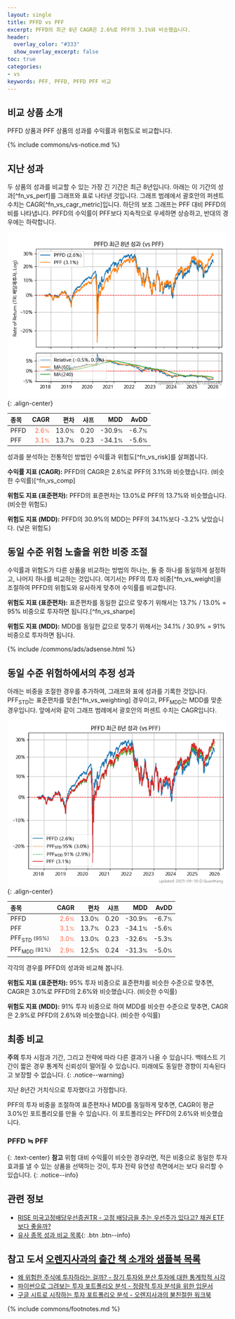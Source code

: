 ```yaml
---
layout: single
title: PFFD vs PFF
excerpt: PFFD의 최근 8년 CAGR은 2.6%로 PFF의 3.1%와 비슷했습니다.
header:
  overlay_color: "#333"
  show_overlay_excerpt: false
toc: true
categories:
- vs
keywords: PFF, PFFD, PFFD PFF 비교
---
```


## 비교 상품 소개


PFFD 상품과 PFF 상품의 성과를 수익률과 위험도로 비교합니다.





{% include commons/vs-notice.md %}

## 지난 성과

두 상품의 성과를 비교할 수 있는 가장 긴 기간은 최근 8년입니다. 아래는 이 기간의 성과[^fn_vs_perf]를 그래프와 표로 나타낸 것입니다.
그래프 범례에서 괄호안의 퍼센트 수치는 CAGR[^fn_vs_cagr_metric]입니다.
하단의 보조 그래프는 PFF 대비 PFFD의 비를 나타냅니다.
PFFD의 수익률이 PFF보다 지속적으로 우세하면 상승하고, 반대의 경우에는 하락합니다.

![PFFD](/vs/images/pffd-vs-pff_dual.png){: .align-center}

| **종목** | **CAGR** | **편차** | **샤프** | **MDD** | **AvDD** |
| :------------ | ------: | -----------: | -------: | ------: | -------: |
| PFFD | <span style="color: tomato">2.6<small>%</small></span> | 13.0<small>%</small> | 0.20 | -30.9<small>%</small> | -6.7<small>%</small> |
| PFF | <span style="color: tomato">3.1<small>%</small></span> | 13.7<small>%</small> | 0.23 | -34.1<small>%</small> | -5.6<small>%</small> |

<!-- more -->


성과를 분석하는 전통적인 방법인 수익률과 위험도[^fn_vs_risk]를 살펴봅니다.

**수익률 지표 (CAGR):** PFFD의 CAGR은 2.6%로 PFF의 3.1%와 비슷했습니다. (비슷한 수익률)[^fn_vs_comp]

**위험도 지표 (표준편차):** PFFD의 표준편차는 13.0%로 PFF의 13.7%와 비슷했습니다. (비슷한 위험도)

**위험도 지표 (MDD):** PFFD의 30.9%의 MDD는 PFF의 34.1%보다 -3.2% 낮았습니다. (낮은 위험도)



## 동일 수준 위험 노출을 위한 비중 조절

수익률과 위험도가 다른 상품을 비교하는 방법의 하나는, 둘 중 하나를 동일하게 설정하고, 나머지 하나를 비교하는 것입니다.
여기서는 PFF의 투자 비중[^fn_vs_weight]을 조절하여 PFFD의 위험도와 유사하게 맞추어 수익률를 비교합니다.

**위험도 지표 (표준편차):** 표준편차를 동일한 값으로 맞추기 위해서는 13.7% / 13.0% = 95% 비중으로 투자하면 됩니다.[^fn_vs_sharpe]

**위험도 지표 (MDD):** MDD를 동일한 값으로 맞추기 위해서는 34.1% / 30.9% = 91% 비중으로 투자하면 됩니다.


{% include /commons/ads/adsense.html %}



## 동일 수준 위험하에서의 추정 성과

아래는 비중을 조절한 경우를 추가하여, 그래프와 표에 성과를 기록한 것입니다.
PFF<sub>STD</sub>는 표준편차를 맞춘[^fn_vs_weighting] 경우이고, PFF<sub>MDD</sub>는 MDD를 맞춘 경우입니다.
앞에서와 같이 그래프 범례에서 괄호안의 퍼센트 수치는 CAGR입니다.


![PFFD](/vs/images/pffd-vs-pff.png){: .align-center}



| **종목** | **CAGR** | **편차** | **샤프** | **MDD** | **AvDD** |
| :------------ | ------: | -----------: | -------: | ------: | -------: |
| PFFD | <span style="color: tomato">2.6<small>%</small></span> | 13.0<small>%</small> | 0.20 | -30.9<small>%</small> | -6.7<small>%</small> |
| PFF | <span style="color: tomato">3.1<small>%</small></span> | 13.7<small>%</small> | 0.23 | -34.1<small>%</small> | -5.6<small>%</small> |
| PFF<sub>STD</sub> <small>(95%)</small> | <span style="color: tomato">3.0<small>%</small></span> | 13.0<small>%</small> | 0.23 | -32.6<small>%</small> | -5.3<small>%</small> |
| PFF<sub>MDD</sub> <small>(91%)</small> | <span style="color: tomato">2.9<small>%</small></span> | 12.5<small>%</small> | 0.24 | -31.3<small>%</small> | -5.0<small>%</small> |



각각의 경우를 PFFD의 성과와 비교해 봅니다.

**위험도 지표 (표준편차):** 95% 투자 비중으로 표준편차를 비슷한 수준으로 맞추면, CAGR은 3.0%로 PFFD의 2.6%와 비슷했습니다. (비슷한 수익률)

**위험도 지표 (MDD):** 91% 투자 비중으로 하여 MDD를 비슷한 수준으로 맞추면, CAGR은 2.9%로 PFFD의 2.6%와 비슷했습니다. (비슷한 수익률)




## 최종 비교

**주의** 투자 시점과 기간, 그리고 전략에 따라 다른 결과가 나올 수 있습니다. 백테스트 기간이 짧은 경우 통계적 신뢰성이 떨어질 수 있습니다. 미래에도 동일한 경향이 지속된다고 보장할 수 없습니다.
{: .notice--warning}

지난 8년간 거치식으로 투자했다고 가정합니다.

PFF의 투자 비중을 조절하여 표준편차나 MDD를 동일하게 맞추면, CAGR이 평균 3.0%인 포트폴리오를 만들 수 있습니다.
이 포트폴리오는 PFFD의 2.6%와 비슷했습니다.

### PFFD ≒ PFF
{: .text-center}
**참고** 위험 대비 수익률이 비슷한 경우라면, 적은 비중으로 동일한 투자 효과를 낼 수 있는 상품을 선택하는 것이, 투자 전략 유연성 측면에서는 보다 유리할 수 있습니다.
{: .notice--info}


## 관련 정보

- [RISE 미국고정배당우선증권TR - 고정 배당금을 주는 우선주가 있다고? 채권 ETF보다 좋을까?](https://kongdori.tistory.com/303)
- [유사 종목 성과 비교 목록](/vs/){: .btn .btn--info}


## 참고 도서 [오렌지사과의 출간 책 소개와 샘플북 목록](https://kongdori.tistory.com/691)

- [왜 위험한 주식에 투자하라는 걸까? - 장기 투자와 분산 투자에 대한 통계학적 시각](https://kongdori.tistory.com/421)
- [파이썬으로 그려보는 투자 포트폴리오 분석  - 정량적 투자 분석을 위한 입문서](https://kongdori.tistory.com/643)
- [구글 시트로 시작하는 투자 포트폴리오 분석 - 오렌지사과의 불친절한 워크북](https://kongdori.tistory.com/449)

{% include commons/footnotes.md %}